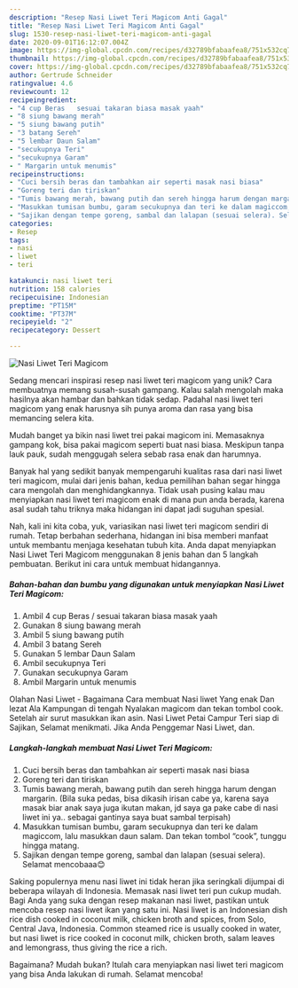```yaml
---
description: "Resep Nasi Liwet Teri Magicom Anti Gagal"
title: "Resep Nasi Liwet Teri Magicom Anti Gagal"
slug: 1530-resep-nasi-liwet-teri-magicom-anti-gagal
date: 2020-09-01T16:12:07.004Z
image: https://img-global.cpcdn.com/recipes/d32789bfabaafea8/751x532cq70/nasi-liwet-teri-magicom-foto-resep-utama.jpg
thumbnail: https://img-global.cpcdn.com/recipes/d32789bfabaafea8/751x532cq70/nasi-liwet-teri-magicom-foto-resep-utama.jpg
cover: https://img-global.cpcdn.com/recipes/d32789bfabaafea8/751x532cq70/nasi-liwet-teri-magicom-foto-resep-utama.jpg
author: Gertrude Schneider
ratingvalue: 4.6
reviewcount: 12
recipeingredient:
- "4 cup Beras   sesuai takaran biasa masak yaah"
- "8 siung bawang merah"
- "5 siung bawang putih"
- "3 batang Sereh"
- "5 lembar Daun Salam"
- "secukupnya Teri"
- "secukupnya Garam"
- " Margarin untuk menumis"
recipeinstructions:
- "Cuci bersih beras dan tambahkan air seperti masak nasi biasa"
- "Goreng teri dan tiriskan"
- "Tumis bawang merah, bawang putih dan sereh hingga harum dengan margarin. (Bila suka pedas, bisa dikasih irisan cabe ya, karena saya masak biar anak saya juga ikutan makan, jd saya ga pake cabe di nasi liwet ini ya.. sebagai gantinya saya buat sambal terpisah)"
- "Masukkan tumisan bumbu, garam secukupnya dan teri ke dalam magiccom, lalu masukkan daun salam. Dan tekan tombol “cook”, tunggu hingga matang."
- "Sajikan dengan tempe goreng, sambal dan lalapan (sesuai selera). Selamat mencobaaa😊"
categories:
- Resep
tags:
- nasi
- liwet
- teri

katakunci: nasi liwet teri 
nutrition: 158 calories
recipecuisine: Indonesian
preptime: "PT15M"
cooktime: "PT37M"
recipeyield: "2"
recipecategory: Dessert

---
```



![Nasi Liwet Teri Magicom](https://img-global.cpcdn.com/recipes/d32789bfabaafea8/751x532cq70/nasi-liwet-teri-magicom-foto-resep-utama.jpg)

Sedang mencari inspirasi resep nasi liwet teri magicom yang unik? Cara membuatnya memang susah-susah gampang. Kalau salah mengolah maka hasilnya akan hambar dan bahkan tidak sedap. Padahal nasi liwet teri magicom yang enak harusnya sih punya aroma dan rasa yang bisa memancing selera kita.

Mudah banget ya bikin nasi liwet trei pakai magicom ini. Memasaknya gampang kok, bisa pakai magicom seperti buat nasi biasa. Meskipun tanpa lauk pauk, sudah menggugah selera sebab rasa enak dan harumnya.

Banyak hal yang sedikit banyak mempengaruhi kualitas rasa dari nasi liwet teri magicom, mulai dari jenis bahan, kedua pemilihan bahan segar hingga cara mengolah dan menghidangkannya. Tidak usah pusing kalau mau menyiapkan nasi liwet teri magicom enak di mana pun anda berada, karena asal sudah tahu triknya maka hidangan ini dapat jadi suguhan spesial.


Nah, kali ini kita coba, yuk, variasikan nasi liwet teri magicom sendiri di rumah. Tetap berbahan sederhana, hidangan ini bisa memberi manfaat untuk membantu menjaga kesehatan tubuh kita. Anda dapat menyiapkan Nasi Liwet Teri Magicom menggunakan 8 jenis bahan dan 5 langkah pembuatan. Berikut ini cara untuk membuat hidangannya.

<!--inarticleads1-->

##### Bahan-bahan dan bumbu yang digunakan untuk menyiapkan Nasi Liwet Teri Magicom:

1. Ambil 4 cup Beras  / sesuai takaran biasa masak yaah
1. Gunakan 8 siung bawang merah
1. Ambil 5 siung bawang putih
1. Ambil 3 batang Sereh
1. Gunakan 5 lembar Daun Salam
1. Ambil secukupnya Teri
1. Gunakan secukupnya Garam
1. Ambil  Margarin untuk menumis


Olahan Nasi Liwet - Bagaimana Cara membuat Nasi liwet Yang enak Dan lezat Ala Kampungan di tengah Nyalakan magicom dan tekan tombol cook. Setelah air surut masukkan ikan asin. Nasi Liwet Petai Campur Teri siap di Sajikan, Selamat menikmati. Jika Anda Penggemar Nasi Liwet, dan. 

<!--inarticleads2-->

##### Langkah-langkah membuat Nasi Liwet Teri Magicom:

1. Cuci bersih beras dan tambahkan air seperti masak nasi biasa
1. Goreng teri dan tiriskan
1. Tumis bawang merah, bawang putih dan sereh hingga harum dengan margarin. (Bila suka pedas, bisa dikasih irisan cabe ya, karena saya masak biar anak saya juga ikutan makan, jd saya ga pake cabe di nasi liwet ini ya.. sebagai gantinya saya buat sambal terpisah)
1. Masukkan tumisan bumbu, garam secukupnya dan teri ke dalam magiccom, lalu masukkan daun salam. Dan tekan tombol “cook”, tunggu hingga matang.
1. Sajikan dengan tempe goreng, sambal dan lalapan (sesuai selera). Selamat mencobaaa😊


Saking populernya menu nasi liwet ini tidak heran jika seringkali dijumpai di beberapa wilayah di Indonesia. Memasak nasi liwet teri pun cukup mudah. Bagi Anda yang suka dengan resep makanan nasi liwet, pastikan untuk mencoba resep nasi liwet ikan yang satu ini. Nasi liwet is an Indonesian dish rice dish cooked in coconut milk, chicken broth and spices, from Solo, Central Java, Indonesia. Common steamed rice is usually cooked in water, but nasi liwet is rice cooked in coconut milk, chicken broth, salam leaves and lemongrass, thus giving the rice a rich. 

Bagaimana? Mudah bukan? Itulah cara menyiapkan nasi liwet teri magicom yang bisa Anda lakukan di rumah. Selamat mencoba!

